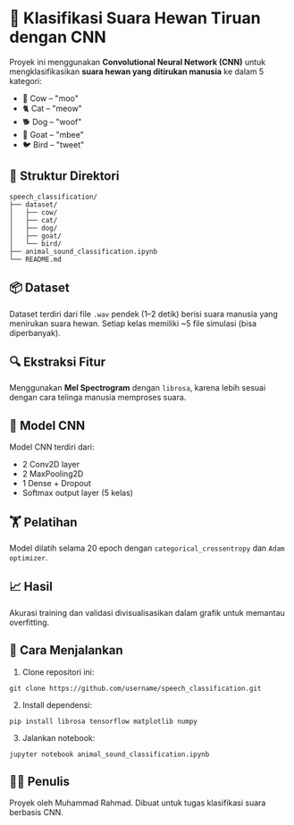 # 🐾 Klasifikasi Suara Hewan Tiruan dengan CNN

Proyek ini menggunakan **Convolutional Neural Network (CNN)** untuk mengklasifikasikan **suara hewan yang ditirukan manusia** ke dalam 5 kategori:

- 🐄 Cow – "moo"
- 🐈 Cat – "meow"
- 🐕 Dog – "woof"
- 🐐 Goat – "mbee"
- 🐦 Bird – "tweet"

## 📁 Struktur Direktori

```
speech_classification/
├── dataset/
│   ├── cow/
│   ├── cat/
│   ├── dog/
│   ├── goat/
│   └── bird/
├── animal_sound_classification.ipynb
└── README.md
```

## 📦 Dataset

Dataset terdiri dari file `.wav` pendek (1–2 detik) berisi suara manusia yang menirukan suara hewan. Setiap kelas memiliki ~5 file simulasi (bisa diperbanyak).

## 🔍 Ekstraksi Fitur

Menggunakan **Mel Spectrogram** dengan `librosa`, karena lebih sesuai dengan cara telinga manusia memproses suara.

## 🧠 Model CNN

Model CNN terdiri dari:
- 2 Conv2D layer
- 2 MaxPooling2D
- 1 Dense + Dropout
- Softmax output layer (5 kelas)

## 🏋️ Pelatihan

Model dilatih selama 20 epoch dengan `categorical_crossentropy` dan `Adam optimizer`.

## 📈 Hasil

Akurasi training dan validasi divisualisasikan dalam grafik untuk memantau overfitting.

## 🚀 Cara Menjalankan

1. Clone repositori ini:
```
git clone https://github.com/username/speech_classification.git
```

2. Install dependensi:
```
pip install librosa tensorflow matplotlib numpy
```

3. Jalankan notebook:
```
jupyter notebook animal_sound_classification.ipynb
```

## 🙋‍♀️ Penulis

Proyek oleh Muhammad Rahmad. Dibuat untuk tugas klasifikasi suara berbasis CNN.
